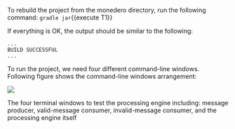 

To rebuild the project from the monedero directory, run the following command:
`gradle jar`{{execute T1}} 

If everything is OK, the output should be similar to the following:

```
...
BUILD SUCCESSFUL
...
```

To run the project, we need four different command-line windows. Following figure shows the command-line windows arrangement:

![](https://github.com/fenago/katacoda-scenarios/raw/master/apache-kafka/apache-kafka-message-validation/steps/15/1.jpg)

The four terminal windows to test the processing engine including: message producer, valid-message consumer, invalid-message consumer, and the processing engine itself